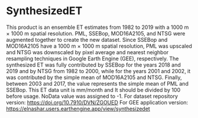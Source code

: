 # SynthesizedET
This product is an ensemble ET estimates from 1982 to 2019 with a 1000 m × 1000 m spatial resolution.
PML, SSEBop, MOD16A2105, and NTSG were augmented together to create the new dataset. Since SSEBop and MOD16A2105 have a 1000 m × 1000 m spatial resolution,
PML was upscaled and NTSG was downscaled by pixel average and nearest neighbor resampling techniques in Google Earth Engine (GEE), respectively.
The synthesized ET was fully contributed by SSEBop for the years 2018 and 2019 and by NTSG from 1982 to 2000, while for the years 2001 and 2002,
it was contributed by the simple mean of MOD16A2105 and NTSG. Finally, between 2003 and 2017, the value represents the simple mean of PML and SSEBop.
This ET data unit is mm/month and It should be divided by 100 before usage. NoData value was assigned to -1.
For dataset repository version: https://doi.org/10.7910/DVN/ZGOUED
For GEE application version: https://elnashar.users.earthengine.app/view/synthesizedet
